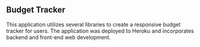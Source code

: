 ## Budget Tracker

This application utilizes several libraries to create a responsive budget tracker for users. The application was deployed to Heroku and incorporates backend and front-end web development.

##
